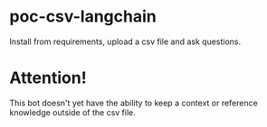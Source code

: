 # poc-csv-langchain

Install from requirements, upload a csv file and ask questions.

# Attention!

This bot doesn't yet have the ability to keep a context or reference knowledge outside of the csv file.
